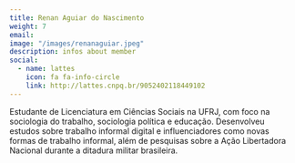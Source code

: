 ```yaml
---
title: Renan Aguiar do Nascimento
weight: 7
email:
image: "/images/renanaguiar.jpeg"
description: infos about member
social:
  - name: lattes
    icon: fa fa-info-circle
    link: http://lattes.cnpq.br/9052402118449102
---
```


Estudante de Licenciatura em Ciências Sociais na UFRJ, com foco na sociologia do trabalho, sociologia política e educação. Desenvolveu estudos sobre trabalho informal digital e influenciadores como novas formas de trabalho informal, além de pesquisas sobre a Ação Libertadora Nacional durante a ditadura militar brasileira.
